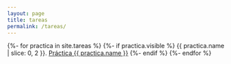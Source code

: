 ```yaml
---
layout: page
title: tareas
permalink: /tareas/
---
```

{%- for practica in site.tareas %}
  {%- if practica.visible %}
{{ practica.name | slice: 0, 2  }}.  <a href="{{ baseurl }}{{ practica.url }}">Práctica {{ practica.name }}</a>
  {%- endif %}
{%- endfor %}

